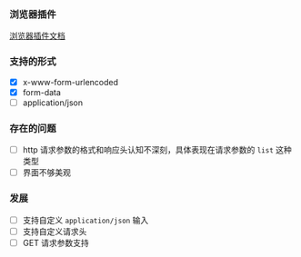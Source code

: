 ### 浏览器插件

[浏览器插件文档](!https://developer.chrome.com/docs/extensions/mv3/getstarted/)

### 支持的形式

- [x] x-www-form-urlencoded
- [x] form-data
- [ ] application/json

### 存在的问题

- [ ] http 请求参数的格式和响应头认知不深刻，具体表现在请求参数的 `list` 这种类型
- [ ] 界面不够美观

### 发展

- [ ] 支持自定义 `application/json` 输入
- [ ] 支持自定义请求头
- [ ] GET 请求参数支持
